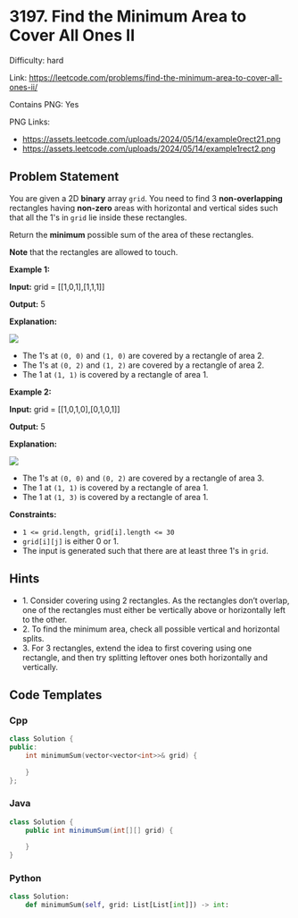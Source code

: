 # 3197. Find the Minimum Area to Cover All Ones II

Difficulty: hard

Link: https://leetcode.com/problems/find-the-minimum-area-to-cover-all-ones-ii/

Contains PNG: Yes

PNG Links:
- https://assets.leetcode.com/uploads/2024/05/14/example0rect21.png
- https://assets.leetcode.com/uploads/2024/05/14/example1rect2.png

## Problem Statement

You are given a 2D **binary** array `grid`. You need to find 3 **non\-overlapping** rectangles having **non\-zero** areas with horizontal and vertical sides such that all the 1's in `grid` lie inside these rectangles.

Return the **minimum** possible sum of the area of these rectangles.

**Note** that the rectangles are allowed to touch.

**Example 1:**

**Input:** grid \= \[\[1,0,1],\[1,1,1]]

**Output:** 5

**Explanation:**

![](https://assets.leetcode.com/uploads/2024/05/14/example0rect21.png)

* The 1's at `(0, 0)` and `(1, 0)` are covered by a rectangle of area 2\.
* The 1's at `(0, 2)` and `(1, 2)` are covered by a rectangle of area 2\.
* The 1 at `(1, 1)` is covered by a rectangle of area 1\.

**Example 2:**

**Input:** grid \= \[\[1,0,1,0],\[0,1,0,1]]

**Output:** 5

**Explanation:**

![](https://assets.leetcode.com/uploads/2024/05/14/example1rect2.png)

* The 1's at `(0, 0)` and `(0, 2)` are covered by a rectangle of area 3\.
* The 1 at `(1, 1)` is covered by a rectangle of area 1\.
* The 1 at `(1, 3)` is covered by a rectangle of area 1\.

**Constraints:**

* `1 <= grid.length, grid[i].length <= 30`
* `grid[i][j]` is either 0 or 1\.
* The input is generated such that there are at least three 1's in `grid`.

## Hints

- 1\. Consider covering using 2 rectangles. As the rectangles don’t overlap, one of the rectangles must either be vertically above or horizontally left to the other.
- 2\. To find the minimum area, check all possible vertical and horizontal splits.
- 3\. For 3 rectangles, extend the idea to first covering using one rectangle, and then try splitting leftover ones both horizontally and vertically.

## Code Templates

### Cpp
```cpp
class Solution {
public:
    int minimumSum(vector<vector<int>>& grid) {
        
    }
};
```

### Java
```java
class Solution {
    public int minimumSum(int[][] grid) {
        
    }
}
```

### Python
```python
class Solution:
    def minimumSum(self, grid: List[List[int]]) -> int:
        
```

